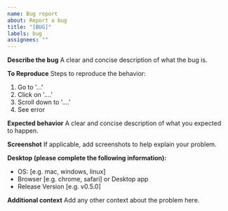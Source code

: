 ```yaml
---
name: Bug report
about: Report a bug
title: "[BUG]"
labels: bug
assignees: ""
---
```


**Describe the bug**
A clear and concise description of what the bug is.

**To Reproduce**
Steps to reproduce the behavior:

1. Go to '...'
2. Click on '....'
3. Scroll down to '....'
4. See error

**Expected behavior**
A clear and concise description of what you expected to happen.

**Screenshot**
If applicable, add screenshots to help explain your problem.

**Desktop (please complete the following information):**

- OS: [e.g. mac, windows, linux]
- Browser [e.g. chrome, safari] or Desktop app
- Release Version [e.g. v0.5.0]

**Additional context**
Add any other context about the problem here.

